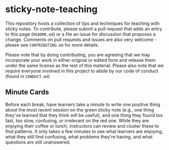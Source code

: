 # sticky-note-teaching

This repository hosts a collection of tips and techniques for teaching
with sticky notes.  To contribute, please submit a pull request that
adds an entry to this page (`README.md`) or a file an issue for
discussion that proposes a change.  Comments on pull requests and
issues are also very welcome - please see `CONTRIBUTING.md` for more
details.

Please note that by doing contributing, you are agreeing that we may
incorporate your work in either original or edited form and release
them under the same license as the rest of this material.  Please also
note that we require everyone involved in this project to abide by our
code of conduct (found in `CONDUCT.md`)

## Minute Cards

Before each break, have learners take a minute to write one positive
thing about the most recent session on the green sticky note (e.g.,
one thing they've learned that they think will be useful), and one
thing they found too fast, too slow, confusing, or irrelevant on the
red one. While they are enjoying their coffee or lunch, instructors
can review and cluster these to find patterns. It only takes a few
minutes to see what learners are enjoying, what they still find
confusing, what problems they're having, and what questions are still
unanswered.
